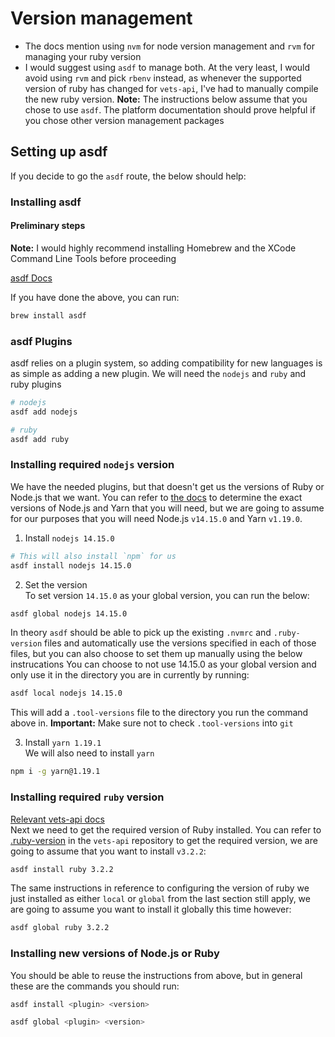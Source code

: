 # Version management
* The docs mention using `nvm` for node version management and `rvm` for managing your ruby version
* I would suggest using `asdf` to manage both. At the very least, I would avoid using `rvm` and pick `rbenv` instead, as whenever the supported version of ruby has changed for `vets-api`, I've had to manually compile the new ruby version. **Note:** The instructions below assume that you chose to use `asdf`. The platform documentation should prove helpful if you chose other version management packages

## Setting up asdf
If you decide to go the `asdf` route, the below should help:

### Installing asdf
#### Preliminary steps
**Note:** I would highly recommend installing Homebrew and the XCode Command Line Tools before proceeding

[asdf Docs](https://asdf-vm.com/guide/getting-started.html#community-supported-download-methods)

If you have done the above, you can run:
```sh
brew install asdf
```

### asdf Plugins
asdf relies on a plugin system, so adding compatibility for new languages is as simple as adding a new plugin. We will need the `nodejs` and `ruby` and ruby plugins
```sh
# nodejs
asdf add nodejs

# ruby
asdf add ruby
```

### Installing required `nodejs` version
We have the needed plugins, but that doesn't get us the versions of Ruby or Node.js that we want. You can refer to [the docs](https://depo-platform-documentation.scrollhelp.site/developer-docs/setting-up-your-local-frontend-environment#Settingupyourlocalfrontendenvironment-Step1:SetupNode) to determine the exact versions of Node.js and Yarn that you will need, but we are going to assume for our purposes that you will need Node.js `v14.15.0` and Yarn `v1.19.0`.
1. Install `nodejs 14.15.0`  
```sh
# This will also install `npm` for us
asdf install nodejs 14.15.0
```

2. Set the version  
To set version `14.15.0` as your global version, you can run the below:
```sh
asdf global nodejs 14.15.0
```
In theory `asdf` should be able to pick up the existing `.nvmrc` and `.ruby-version` files and automatically use the versions specified in each of those files, but you can also choose to set them up manually using the below instrucations
You can choose to not use 14.15.0 as your global version and only use it in the directory you are in currently by running:
```sh
asdf local nodejs 14.15.0
```
This will add a `.tool-versions` file to the directory you run the command above in. **Important:** Make sure not to check `.tool-versions` into `git`

3. Install `yarn 1.19.1`  
We will also need to install `yarn`
```sh
npm i -g yarn@1.19.1
```

### Installing required `ruby` version
[Relevant vets-api docs](https://github.com/department-of-veterans-affairs/vets-api/blob/master/docs/setup/native.md#installing-rvm)  
Next we need to get the required version of Ruby installed. You can refer to  [.ruby-version](https://github.com/department-of-veterans-affairs/vets-api/blob/master/.ruby-version) in the `vets-api` repository to get the required version, we are going to assume that you want to install `v3.2.2`:
```sh
asdf install ruby 3.2.2
```
The same instructions in reference to configuring the version of ruby we just installed as either `local` or `global` from the last section still apply, we are going to assume you want to install it globally this time however:
```sh
asdf global ruby 3.2.2
```

### Installing new versions of Node.js or Ruby
You should be able to reuse the instructions from above, but in general these are the commands you should run:
```sh
asdf install <plugin> <version>

asdf global <plugin> <version>
```
